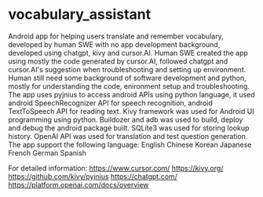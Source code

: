 # vocabulary_assistant
Android app for helping users translate and remember vocabulary, developed by human SWE with no app development background, developed using chatgpt, kivy and cursor.AI. 
Human SWE created the app using mostly the code generated by cursor.AI, followed chatgpt and cursor.AI's suggestion when troubleshooting and setting up environment. Human still need some background of software development and python, mostly for understanding the code, enironment setup and troubleshooting.
The app uses pyjnius to access android APIs using python language, it used android SpeechRecognizer API for speech recognition, android TextToSpeech API for reading text. Kivy framework was used for Android UI programming using python. Buildozer and adb was used to build, deploy and debug the android package built. SQLite3 was used for storing lookup history. OpenAI API was used for translation and test question generation.
The app support the following language:
English
Chinese
Korean
Japanese
French
German
Spanish

For detailed information:
https://www.cursor.com/
https://kivy.org/
https://github.com/kivy/pyjnius
https://chatgpt.com/
https://platform.openai.com/docs/overview
